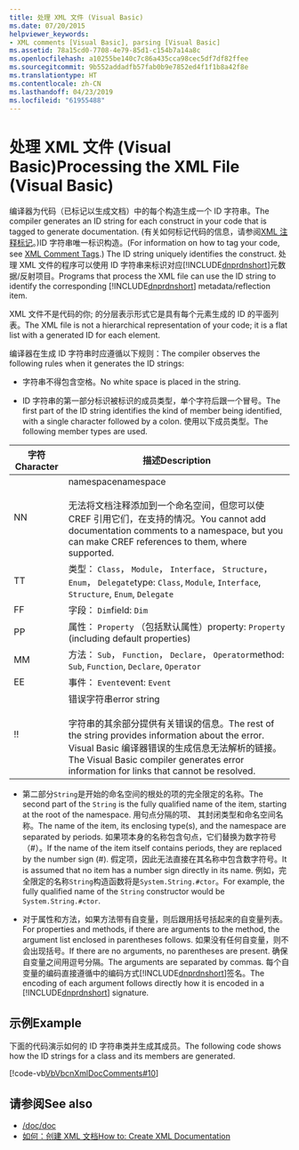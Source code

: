 ```yaml
---
title: 处理 XML 文件 (Visual Basic)
ms.date: 07/20/2015
helpviewer_keywords:
- XML comments [Visual Basic], parsing [Visual Basic]
ms.assetid: 78a15cd0-7708-4e79-85d1-c154b7a14a8c
ms.openlocfilehash: a10255be140c7c86a435cca98cec5df7df82ffee
ms.sourcegitcommit: 9b552addadfb57fab0b9e7852ed4f1f1b8a42f8e
ms.translationtype: HT
ms.contentlocale: zh-CN
ms.lasthandoff: 04/23/2019
ms.locfileid: "61955488"
---
```

# <a name="processing-the-xml-file-visual-basic"></a><span data-ttu-id="4a5a6-102">处理 XML 文件 (Visual Basic)</span><span class="sxs-lookup"><span data-stu-id="4a5a6-102">Processing the XML File (Visual Basic)</span></span>
<span data-ttu-id="4a5a6-103">编译器为代码（已标记以生成文档）中的每个构造生成一个 ID 字符串。</span><span class="sxs-lookup"><span data-stu-id="4a5a6-103">The compiler generates an ID string for each construct in your code that is tagged to generate documentation.</span></span> <span data-ttu-id="4a5a6-104">(有关如何标记代码的信息，请参阅[XML 注释标记](../../../visual-basic/language-reference/xmldoc/index.md)。)ID 字符串唯一标识构造。</span><span class="sxs-lookup"><span data-stu-id="4a5a6-104">(For information on how to tag your code, see [XML Comment Tags](../../../visual-basic/language-reference/xmldoc/index.md).) The ID string uniquely identifies the construct.</span></span> <span data-ttu-id="4a5a6-105">处理 XML 文件的程序可以使用 ID 字符串来标识对应[!INCLUDE[dnprdnshort](~/includes/dnprdnshort-md.md)]元数据/反射项目。</span><span class="sxs-lookup"><span data-stu-id="4a5a6-105">Programs that process the XML file can use the ID string to identify the corresponding [!INCLUDE[dnprdnshort](~/includes/dnprdnshort-md.md)] metadata/reflection item.</span></span>  
  
 <span data-ttu-id="4a5a6-106">XML 文件不是代码的你; 的分层表示形式它是具有每个元素生成的 ID 的平面列表。</span><span class="sxs-lookup"><span data-stu-id="4a5a6-106">The XML file is not a hierarchical representation of your code; it is a flat list with a generated ID for each element.</span></span>  
  
 <span data-ttu-id="4a5a6-107">编译器在生成 ID 字符串时应遵循以下规则：</span><span class="sxs-lookup"><span data-stu-id="4a5a6-107">The compiler observes the following rules when it generates the ID strings:</span></span>  
  
- <span data-ttu-id="4a5a6-108">字符串不得包含空格。</span><span class="sxs-lookup"><span data-stu-id="4a5a6-108">No white space is placed in the string.</span></span>  
  
- <span data-ttu-id="4a5a6-109">ID 字符串的第一部分标识被标识的成员类型，单个字符后跟一个冒号。</span><span class="sxs-lookup"><span data-stu-id="4a5a6-109">The first part of the ID string identifies the kind of member being identified, with a single character followed by a colon.</span></span> <span data-ttu-id="4a5a6-110">使用以下成员类型。</span><span class="sxs-lookup"><span data-stu-id="4a5a6-110">The following member types are used.</span></span>  
  
|<span data-ttu-id="4a5a6-111">字符</span><span class="sxs-lookup"><span data-stu-id="4a5a6-111">Character</span></span>|<span data-ttu-id="4a5a6-112">描述</span><span class="sxs-lookup"><span data-stu-id="4a5a6-112">Description</span></span>|  
|---|---|  
|<span data-ttu-id="4a5a6-113">N</span><span class="sxs-lookup"><span data-stu-id="4a5a6-113">N</span></span>|<span data-ttu-id="4a5a6-114">namespace</span><span class="sxs-lookup"><span data-stu-id="4a5a6-114">namespace</span></span><br /><br /> <span data-ttu-id="4a5a6-115">无法将文档注释添加到一个命名空间，但您可以使 CREF 引用它们，在支持的情况。</span><span class="sxs-lookup"><span data-stu-id="4a5a6-115">You cannot add documentation comments to a namespace, but you can make CREF references to them, where supported.</span></span>|  
|<span data-ttu-id="4a5a6-116">T</span><span class="sxs-lookup"><span data-stu-id="4a5a6-116">T</span></span>|<span data-ttu-id="4a5a6-117">类型： `Class`， `Module`， `Interface`， `Structure`， `Enum`， `Delegate`</span><span class="sxs-lookup"><span data-stu-id="4a5a6-117">type: `Class`, `Module`, `Interface`, `Structure`, `Enum`, `Delegate`</span></span>|  
|<span data-ttu-id="4a5a6-118">F</span><span class="sxs-lookup"><span data-stu-id="4a5a6-118">F</span></span>|<span data-ttu-id="4a5a6-119">字段： `Dim`</span><span class="sxs-lookup"><span data-stu-id="4a5a6-119">field: `Dim`</span></span>|  
|<span data-ttu-id="4a5a6-120">P</span><span class="sxs-lookup"><span data-stu-id="4a5a6-120">P</span></span>|<span data-ttu-id="4a5a6-121">属性： `Property` （包括默认属性）</span><span class="sxs-lookup"><span data-stu-id="4a5a6-121">property: `Property` (including default properties)</span></span>|  
|<span data-ttu-id="4a5a6-122">M</span><span class="sxs-lookup"><span data-stu-id="4a5a6-122">M</span></span>|<span data-ttu-id="4a5a6-123">方法： `Sub`， `Function`， `Declare`， `Operator`</span><span class="sxs-lookup"><span data-stu-id="4a5a6-123">method: `Sub`, `Function`, `Declare`, `Operator`</span></span>|  
|<span data-ttu-id="4a5a6-124">E</span><span class="sxs-lookup"><span data-stu-id="4a5a6-124">E</span></span>|<span data-ttu-id="4a5a6-125">事件： `Event`</span><span class="sxs-lookup"><span data-stu-id="4a5a6-125">event: `Event`</span></span>|  
|<span data-ttu-id="4a5a6-126">!</span><span class="sxs-lookup"><span data-stu-id="4a5a6-126">!</span></span>|<span data-ttu-id="4a5a6-127">错误字符串</span><span class="sxs-lookup"><span data-stu-id="4a5a6-127">error string</span></span><br /><br /> <span data-ttu-id="4a5a6-128">字符串的其余部分提供有关错误的信息。</span><span class="sxs-lookup"><span data-stu-id="4a5a6-128">The rest of the string provides information about the error.</span></span> <span data-ttu-id="4a5a6-129">Visual Basic 编译器错误的生成信息无法解析的链接。</span><span class="sxs-lookup"><span data-stu-id="4a5a6-129">The Visual Basic compiler generates error information for links that cannot be resolved.</span></span>|  
  
- <span data-ttu-id="4a5a6-130">第二部分`String`是开始的命名空间的根处的项的完全限定的名称。</span><span class="sxs-lookup"><span data-stu-id="4a5a6-130">The second part of the `String` is the fully qualified name of the item, starting at the root of the namespace.</span></span> <span data-ttu-id="4a5a6-131">用句点分隔的项、 其封闭类型和命名空间名称。</span><span class="sxs-lookup"><span data-stu-id="4a5a6-131">The name of the item, its enclosing type(s), and the namespace are separated by periods.</span></span> <span data-ttu-id="4a5a6-132">如果项本身的名称包含句点，它们替换为数字符号 （#）。</span><span class="sxs-lookup"><span data-stu-id="4a5a6-132">If the name of the item itself contains periods, they are replaced by the number sign (#).</span></span> <span data-ttu-id="4a5a6-133">假定项，因此无法直接在其名称中包含数字符号。</span><span class="sxs-lookup"><span data-stu-id="4a5a6-133">It is assumed that no item has a number sign directly in its name.</span></span> <span data-ttu-id="4a5a6-134">例如，完全限定的名称`String`构造函数将是`System.String.#ctor`。</span><span class="sxs-lookup"><span data-stu-id="4a5a6-134">For example, the fully qualified name of the `String` constructor would be `System.String.#ctor`.</span></span>  
  
- <span data-ttu-id="4a5a6-135">对于属性和方法，如果方法带有自变量，则后跟用括号括起来的自变量列表。</span><span class="sxs-lookup"><span data-stu-id="4a5a6-135">For properties and methods, if there are arguments to the method, the argument list enclosed in parentheses follows.</span></span> <span data-ttu-id="4a5a6-136">如果没有任何自变量，则不会出现括号。</span><span class="sxs-lookup"><span data-stu-id="4a5a6-136">If there are no arguments, no parentheses are present.</span></span> <span data-ttu-id="4a5a6-137">确保自变量之间用逗号分隔。</span><span class="sxs-lookup"><span data-stu-id="4a5a6-137">The arguments are separated by commas.</span></span> <span data-ttu-id="4a5a6-138">每个自变量的编码直接遵循中的编码方式[!INCLUDE[dnprdnshort](~/includes/dnprdnshort-md.md)]签名。</span><span class="sxs-lookup"><span data-stu-id="4a5a6-138">The encoding of each argument follows directly how it is encoded in a [!INCLUDE[dnprdnshort](~/includes/dnprdnshort-md.md)] signature.</span></span>  
  
## <a name="example"></a><span data-ttu-id="4a5a6-139">示例</span><span class="sxs-lookup"><span data-stu-id="4a5a6-139">Example</span></span>  
 <span data-ttu-id="4a5a6-140">下面的代码演示如何的 ID 字符串类并生成其成员。</span><span class="sxs-lookup"><span data-stu-id="4a5a6-140">The following code shows how the ID strings for a class and its members are generated.</span></span>  
  
 [!code-vb[VbVbcnXmlDocComments#10](~/samples/snippets/visualbasic/VS_Snippets_VBCSharp/VbVbcnXmlDocComments/VB/Class1.vb#10)]  
  
## <a name="see-also"></a><span data-ttu-id="4a5a6-141">请参阅</span><span class="sxs-lookup"><span data-stu-id="4a5a6-141">See also</span></span>

- [<span data-ttu-id="4a5a6-142">/doc</span><span class="sxs-lookup"><span data-stu-id="4a5a6-142">/doc</span></span>](../../../visual-basic/reference/command-line-compiler/doc.md)
- [<span data-ttu-id="4a5a6-143">如何：创建 XML 文档</span><span class="sxs-lookup"><span data-stu-id="4a5a6-143">How to: Create XML Documentation</span></span>](../../../visual-basic/programming-guide/program-structure/how-to-create-xml-documentation.md)
